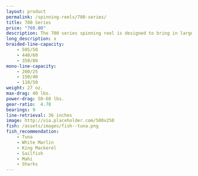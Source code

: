 ```yaml
---
layout: product
permalink: /spinning-reels/700-series/
title: 700 Series
price: "769.00"
description: The 700 series spinning reel is designed to bring in larger fish.
long_description: x
braided-line-capacity: 
    - 505/50
    - 440/60
    - 350/80
mono-line-capacity:
    - 200/25
    - 150/40
    - 110/50
weight: 27 oz.
max-drag: 40 lbs.
power-drag: 50-60 lbs.
gear-ratio:  4.78
bearings: 9
line-retrieval: 36 inches
image: http://via.placeholder.com/500x250
fish: /assets/images/fish--tuna.png
fish_recommendation:
    - Tuna
    - White Marlin
    - King Mackerel
    - Sailfish
    - Mahi
    - Sharks
---
```




